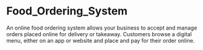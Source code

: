 # Food_Ordering_System
 An online food ordering system allows your business to accept and manage orders placed online for delivery or takeaway. Customers browse a digital menu, either on an app or website and place and pay for their order online.
